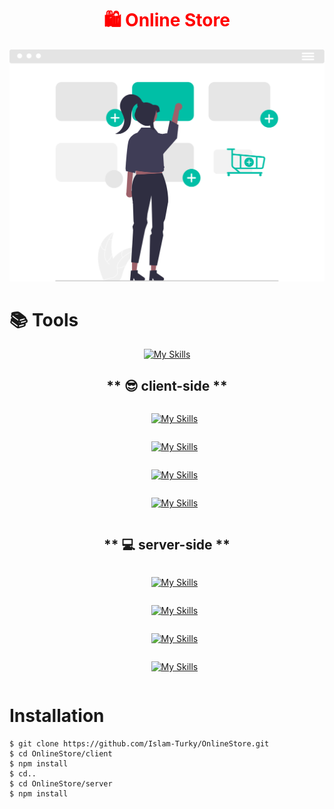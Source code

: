 <h1 align="center" style="color: red">🛍️ Online Store</h1>

<div align="center">
    <img src="./cart.svg"/>
</div>

# 📚 <span color='#03cea4'>Tools</span>
<div align="center">

[![My Skills](https://skillicons.dev/icons?i=js,nodejs,react,html,css,expressjs,vscode,mongodb,postman)](https://skillicons.dev)

</div>

## <div align="center">** 😎 client-side **</div>
<ul style="display:flex; flex-direction:column; justify-content:center; align-items:center" align="center">

[![My Skills](https://skillicons.dev/icons?i=js)](https://skillicons.dev)

[![My Skills](https://skillicons.dev/icons?i=react)](https://skillicons.dev)

[![My Skills](https://skillicons.dev/icons?i=html)](https://skillicons.dev)

[![My Skills](https://skillicons.dev/icons?i=css)](https://skillicons.dev)

</ul>

## <div align="center">** 💻 server-side **</div>
<ul style="display:flex; flex-direction:column; justify-content:center; align-items:center" align="center">

[![My Skills](https://skillicons.dev/icons?i=nodejs)](https://skillicons.dev)

[![My Skills](https://skillicons.dev/icons?i=expressjs)](https://skillicons.dev)

[![My Skills](https://skillicons.dev/icons?i=mongodb)](https://skillicons.dev)

[![My Skills](https://skillicons.dev/icons?i=postman)](https://skillicons.dev)

</ul>

# <span color='#03cea4'>Installation</span>

```
$ git clone https://github.com/Islam-Turky/OnlineStore.git
$ cd OnlineStore/client
$ npm install
$ cd..
$ cd OnlineStore/server
$ npm install
```
